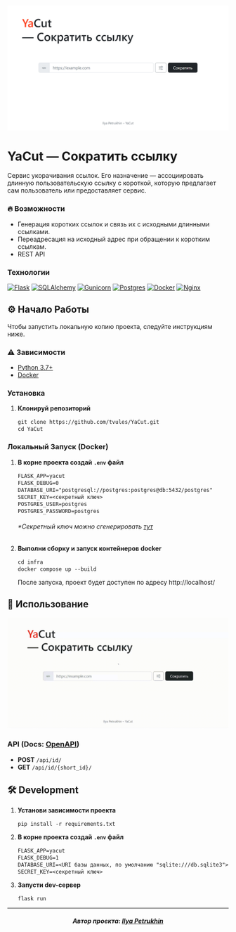 ![image](./docs/preview.png)

# YaCut — Сократить ссылку

Сервис укорачивания ссылок.
Его назначение — ассоциировать длинную пользовательскую ссылку с короткой,
которую предлагает сам пользователь или предоставляет сервис.

### 🔥 Возможности

- Генерация коротких ссылок и связь их с исходными длинными ссылками.
- Переадресация на исходный адрес при обращении к коротким ссылкам.
- REST API

### Технологии

[![Flask][Flask-badge]][Flask-url]
[![SQLAlchemy][SQLAlchemy-badge]][SQLAlchemy-url]
[![Gunicorn][Gunicorn-badge]][Gunicorn-url]
[![Postgres][Postgres-badge]][Postgres-url]
[![Docker][Docker-badge]][Docker-url]
[![Nginx][Nginx-badge]][Nginx-url]

## ⚙ Начало Работы

Чтобы запустить локальную копию проекта, следуйте инструкциям ниже.

### ⚠ Зависимости

- [Python 3.7+][Python-url]
- [Docker][Docker-url]

### Установка

1. **Клонируй репозиторий**

    ```shell
    git clone https://github.com/tvules/YaCut.git
    cd YaCut
    ```

### Локальный Запуск (Docker)

1. **В корне проекта создай `.env` файл**

    ```shell
    FLASK_APP=yacut
    FLASK_DEBUG=0
    DATABASE_URI="postgresql://postgres:postgres@db:5432/postgres"
    SECRET_KEY=<секретный ключ>
    POSTGRES_USER=postgres
    POSTGRES_PASSWORD=postgres
    ```

    ###### **Секретный ключ можно сгенерировать [тут](https://djecrety.ir/)*

2. **Выполни сборку и запуск контейнеров docker**

    ```shell
    cd infra
    docker compose up --build
    ```

    После запуска, проект будет доступен по адресу http://localhost/

## 👀 Использование

![Usage-example](docs/usage_example.gif)

### API (Docs: [OpenAPI](docs/openapi.yml))

- **POST** `/api/id/`
- **GET** `/api/id/{short_id}/`

## 🛠 Development

1. **Установи зависимости проекта**

    ```shell
    pip install -r requirements.txt
    ```

2. **В корне проекта создай `.env` файл**

    ```shell
    FLASK_APP=yacut
    FLASK_DEBUG=1
    DATABASE_URI=<URI базы данных, по умолчанию "sqlite:///db.sqlite3">
    SECRET_KEY=<секретный ключ>
    ```

3. **Запусти dev-сервер**

    ```shell
    flask run
    ```
   
---

<h5 align="center">
Автор проекта: <a href="https://github.com/tvules">Ilya Petrukhin</a>
</h5>

<!-- MARKDOWN BADGES & URLs -->
[Python-badge]: https://img.shields.io/badge/python%203.7+-3670A0?style=for-the-badge&logo=python&logoColor=ffdd54

[Python-url]: https://www.python.org/

[Flask-badge]: https://img.shields.io/badge/flask-%23000.svg?style=for-the-badge&logo=flask&logoColor=white

[Flask-url]: https://flask.palletsprojects.com

[SQLAlchemy-badge]: https://img.shields.io/badge/sqlalchemy-fbfbfb?style=for-the-badge

[SQLAlchemy-url]: https://www.sqlalchemy.org/

[Gunicorn-badge]: https://img.shields.io/badge/gunicorn-%298729.svg?style=for-the-badge&logo=gunicorn&logoColor=white

[Gunicorn-url]: https://gunicorn.org/

[Postgres-badge]: https://img.shields.io/badge/postgres-%23316192.svg?style=for-the-badge&logo=postgresql&logoColor=white

[Postgres-url]: https://www.postgresql.org/

[Docker-badge]: https://img.shields.io/badge/docker-%230db7ed.svg?style=for-the-badge&logo=docker&logoColor=white

[Docker-url]: https://www.docker.com/

[Nginx-badge]: https://img.shields.io/badge/nginx-%23009639.svg?style=for-the-badge&logo=nginx&logoColor=white

[Nginx-url]: https://nginx.org
